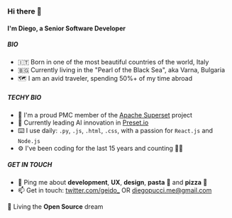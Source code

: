 ### Hi there 👋

#### I'm Diego, a Senior Software Developer

##### BIO

- 🇮🇹 Born in one of the most beautiful countries of the world, Italy
- 🇧🇬 Currently living in the "Pearl of the Black Sea", aka Varna, Bulgaria 
- 🗺 I am an avid traveler, spending 50%+ of my time abroad

##### TECHY BIO

- 🏢 I'm a proud PMC member of the [Apache Superset](https://github.com/apache/superset) project
- 🤖 Currently leading AI innovation in [Preset.io](https://preset.io/)
- ⌨️ I use daily: `.py`, `.js`, `.html`, `.css`, with a passion for `React.js` and `Node.js`
- ⚙️ I've been coding for the last 15 years and counting 👨‍💻


##### GET IN TOUCH

- 💬 Ping me about **development**, **UX**, **design**, **pasta** 🍝 and **pizza** 🍕
- 📫 Get in touch: [twitter.com/geido_](https://twitter.com/geido_) OR diegopucci.me@gmail.com

🌱 Living the **Open Source** dream
